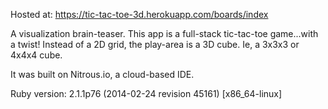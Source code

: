 Hosted at:
https://tic-tac-toe-3d.herokuapp.com/boards/index

A visualization brain-teaser.
This app is a full-stack tic-tac-toe game...with a twist!
Instead of a 2D grid, the play-area is a 3D cube. Ie, a 3x3x3 or 4x4x4 cube.

It was built on Nitrous.io, a cloud-based IDE.

Ruby version: 2.1.1p76 (2014-02-24 revision 45161) [x86_64-linux]
